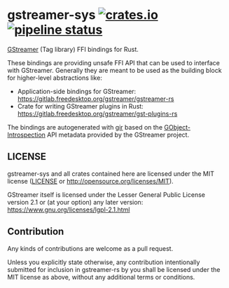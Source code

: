 # gstreamer-sys [![crates.io](https://img.shields.io/crates/v/gstreamer-sys.svg)](https://crates.io/crates/gstreamer-sys) [![pipeline status](https://gitlab.freedesktop.org/gstreamer/gstreamer-rs-sys/badges/master/pipeline.svg)](https://gitlab.freedesktop.org/gstreamer/gstreamer-rs-sys/commits/master)

[GStreamer](https://gstreamer.freedesktop.org/) (Tag library) FFI bindings for Rust.

These bindings are providing unsafe FFI API that can be used to interface with
GStreamer. Generally they are meant to be used as the building block for
higher-level abstractions like:

  * Application-side bindings for GStreamer: https://gitlab.freedesktop.org/gstreamer/gstreamer-rs
  * Crate for writing GStreamer plugins in Rust: https://gitlab.freedesktop.org/gstreamer/gst-plugins-rs

The bindings are autogenerated with [gir](https://github.com/gtk-rs/gir/)
based on the [GObject-Introspection](https://wiki.gnome.org/Projects/GObjectIntrospection/)
API metadata provided by the GStreamer project.

## LICENSE

gstreamer-sys and all crates contained here are licensed under the MIT
license ([LICENSE](LICENSE) or http://opensource.org/licenses/MIT).

GStreamer itself is licensed under the Lesser General Public License version
2.1 or (at your option) any later version:
https://www.gnu.org/licenses/lgpl-2.1.html

## Contribution

Any kinds of contributions are welcome as a pull request.

Unless you explicitly state otherwise, any contribution intentionally submitted
for inclusion in gstreamer-rs by you shall be licensed under the MIT license as above,
without any additional terms or conditions.
